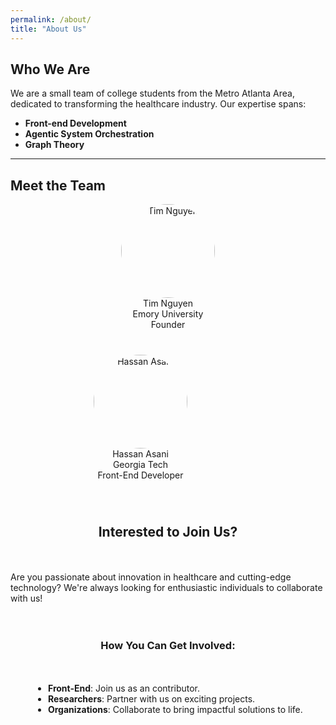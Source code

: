 ```yaml
---
permalink: /about/
title: "About Us"
---
```


## Who We Are
We are a small team of college students from the Metro Atlanta Area, dedicated to transforming the healthcare industry. Our expertise spans:

- **Front-end Development**
- **Agentic System Orchestration**
- **Graph Theory**

---

## Meet the Team

<div style="display: flex; flex-wrap: wrap; justify-content: space-evenly; gap: 20px;">

<!-- Team Member 1 -->
<div style="text-align: center; width: 280px; margin-bottom: 20px;">
  <img width="150px" height="150px" style="border-radius: 50%; object-fit: cover;" alt="Tim Nguyen" src="https://github.com/user-attachments/assets/535a4be4-8ab5-44dc-ab39-854a544bd152" />
  <div>
    <a href="https://www.linkedin.com/in/tim-nguyen-298b63221/" style="text-decoration: none; color: inherit;">Tim Nguyen</a>
  </div>
  <div>Emory University</div>
  <div>Founder</div>
</div>



<!-- Team Member 2 -->
<div style="text-align: center; width: 280px; margin-bottom: 20px;">
  <img width="150px" height="150px" style="border-radius: 50%; object-fit: cover;" alt="Hassan Asani" src="https://github.com/user-attachments/assets/5303d612-8a4e-423a-86c3-5b4f6d5b8589" />
  <div>
    <a href="https://www.linkedin.com/in/hassanasani/" style="text-decoration: none; color: inherit;">Hassan Asani</a>
  </div>
  <div>Georgia Tech</div>
  <div>Front-End Developer</div>
</div>

---

## Interested to Join Us?
Are you passionate about innovation in healthcare and cutting-edge technology? We're always looking for enthusiastic individuals to collaborate with us!

### How You Can Get Involved:
- **Front-End**: Join us as an contributor.
- **Researchers**: Partner with us on exciting projects.
- **Organizations**: Collaborate to bring impactful solutions to life.
